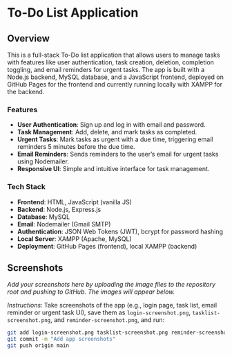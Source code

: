 # To-Do List Application

## Overview

This is a full-stack To-Do list application that allows users to manage tasks with features like user authentication, task creation, deletion, completion toggling, and email reminders for urgent tasks. The app is built with a Node.js backend, MySQL database, and a JavaScript frontend, deployed on GitHub Pages for the frontend and currently running locally with XAMPP for the backend.

### Features

- **User Authentication**: Sign up and log in with email and password.
- **Task Management**: Add, delete, and mark tasks as completed.
- **Urgent Tasks**: Mark tasks as urgent with a due time, triggering email reminders 5 minutes before the due time.
- **Email Reminders**: Sends reminders to the user’s email for urgent tasks using Nodemailer.
- **Responsive UI**: Simple and intuitive interface for task management.

### Tech Stack

- **Frontend**: HTML, JavaScript (vanilla JS)
- **Backend**: Node.js, Express.js
- **Database**: MySQL
- **Email**: Nodemailer (Gmail SMTP)
- **Authentication**: JSON Web Tokens (JWT), bcrypt for password hashing
- **Local Server**: XAMPP (Apache, MySQL)
- **Deployment**: GitHub Pages (frontend), local XAMPP (backend)

## Screenshots

*Add your screenshots here by uploading the image files to the repository root and pushing to GitHub. The images will appear below.*

*Instructions*: Take screenshots of the app (e.g., login page, task list, email reminder or urgent task UI), save them as `login-screenshot.png`, `tasklist-screenshot.png`, and `reminder-screenshot.png`, and run:

```bash
git add login-screenshot.png tasklist-screenshot.png reminder-screenshot.png
git commit -m "Add app screenshots"
git push origin main
